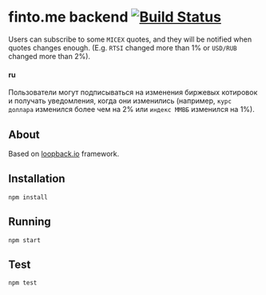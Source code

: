 # finto.me backend [![Build Status](https://travis-ci.org/sklyukin/finto.me.backend.svg?branch=master)](https://travis-ci.org/sklyukin/finto.me.backend)

Users can subscribe to some `MICEX` quotes, and they will be notified when quotes changes enough. (E.g. `RTSI` changed more than 1% or `USD/RUB` changed more than 2%).

#### ru

Пользователи могут подписываться на изменения биржевых котировок и получать уведомления, когда они изменились (например, `курс доллара` изменился более чем на 2% или `индекс ММВБ` изменился на 1%).


## About
Based on [loopback.io](http://loopback.io) framework.

## Installation
```
npm install
```
## Running
`npm start`

## Test
`npm test`
